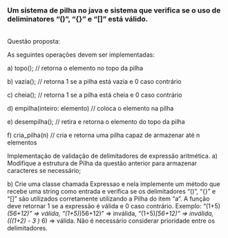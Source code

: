 ### Um sistema de pilha no java e sistema que verifica se o uso de deliminatores “()”, “{}” e “[]” está válido.

<br>
Questão proposta:

As seguintes operações devem ser implementadas:

a) topo();  // retorna o elemento no topo da pilha

b) vazia();  // retorna 1 se a pilha está vazia e 0 caso contrário

c) cheia();  // retorna 1 se a pilha está cheia e 0 caso contrário

d) empilha(inteiro: elemento)  // coloca o elemento na pilha

e) desempilha();  // retira e retorna o elemento do topo da pilha

f) cria_pilha(n) // cria e retorna uma pilha capaz de armazenar até n elementos

Implementação de validação de delimitadores de expressão aritmética.
a) Modifique a estrutura de Pilha da questão anterior para armazenar caracteres se necessário;

b) Crie uma classe chamada Expressao e nela implemente um método que recebe uma string como 
entrada e verifica se os delimitadores “()”, “{}” e “[]” são utilizados corretamente utilizando 
a Pilha do item “a”. A função deve retornar 1 se a expressão é válida e 0 caso contrário. 
Exemplo: “(1+5)*(56+12)” => válida, “(1+5)*)56+12)” => inválida, “(1+5)*[56+12)” => inválida, (((1+2) - 3 )* 6) => válida. 
Não é necessário considerar prioridade entre os delimitadores.

